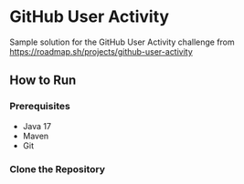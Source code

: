 # GitHub User Activity

Sample solution for the GitHub User Activity challenge from https://roadmap.sh/projects/github-user-activity

## How to Run

### Prerequisites

- Java 17
- Maven
- Git

### Clone the Repository
